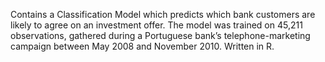 Contains a Classification Model which predicts which bank customers are likely to agree on an investment offer. 
The model was trained on 45,211 observations, gathered during a Portuguese bank’s telephone-marketing campaign between May 2008 and November 2010.
Written in R.
